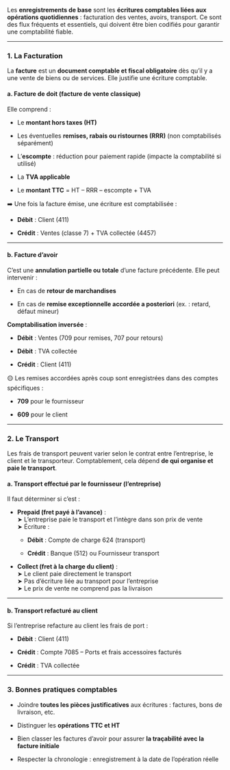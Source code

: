Les **enregistrements de base** sont les **écritures comptables liées aux opérations quotidiennes** : facturation des ventes, avoirs, transport. Ce sont des flux fréquents et essentiels, qui doivent être bien codifiés pour garantir une comptabilité fiable.

---

### 1. **La Facturation**

La **facture** est un **document comptable et fiscal obligatoire** dès qu’il y a une vente de biens ou de services. Elle justifie une écriture comptable.

#### a. **Facture de doit** (facture de vente classique)

Elle comprend :

- Le **montant hors taxes (HT)**
    
- Les éventuelles **remises, rabais ou ristournes (RRR)** (non comptabilisés séparément)
    
- L’**escompte** : réduction pour paiement rapide (impacte la comptabilité si utilisé)
    
- La **TVA applicable**
    
- Le **montant TTC** = HT – RRR – escompte + TVA
    

➡️ Une fois la facture émise, une écriture est comptabilisée :

- **Débit** : Client (411)
    
- **Crédit** : Ventes (classe 7) + TVA collectée (4457)
    

---

#### b. **Facture d’avoir**

C’est une **annulation partielle ou totale** d’une facture précédente. Elle peut intervenir :

- En cas de **retour de marchandises**
    
- En cas de **remise exceptionnelle accordée a posteriori** (ex. : retard, défaut mineur)
    

**Comptabilisation inversée** :

- **Débit** : Ventes (709 pour remises, 707 pour retours)
    
- **Débit** : TVA collectée
    
- **Crédit** : Client (411)
    

🟡 Les remises accordées après coup sont enregistrées dans des comptes spécifiques :

- **709** pour le fournisseur
    
- **609** pour le client
    

---

### 2. **Le Transport**

Les frais de transport peuvent varier selon le contrat entre l’entreprise, le client et le transporteur. Comptablement, cela dépend **de qui organise et paie le transport**.

#### a. **Transport effectué par le fournisseur (l’entreprise)**

Il faut déterminer si c’est :

- **Prepaid (fret payé à l’avance)** :  
    ➤ L’entreprise paie le transport et l’intègre dans son prix de vente  
    ➤ Écriture :
    
    - **Débit** : Compte de charge 624 (transport)
        
    - **Crédit** : Banque (512) ou Fournisseur transport
        
- **Collect (fret à la charge du client)** :  
    ➤ Le client paie directement le transport  
    ➤ Pas d’écriture liée au transport pour l’entreprise  
    ➤ Le prix de vente ne comprend pas la livraison
    

---

#### b. **Transport refacturé au client**

Si l’entreprise refacture au client les frais de port :

- **Débit** : Client (411)
    
- **Crédit** : Compte 7085 – Ports et frais accessoires facturés
    
- **Crédit** : TVA collectée
    

---

### 3. **Bonnes pratiques comptables**

- Joindre **toutes les pièces justificatives** aux écritures : factures, bons de livraison, etc.
    
- Distinguer les **opérations TTC et HT**
    
- Bien classer les factures d’avoir pour assurer **la traçabilité avec la facture initiale**
    
- Respecter la chronologie : enregistrement à la date de l’opération réelle
